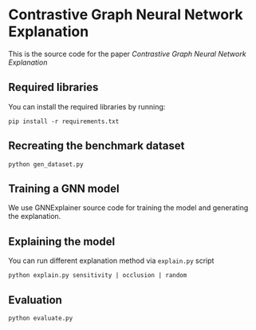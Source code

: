 # Contrastive Graph Neural Network Explanation

This is the source code for the paper _Contrastive Graph Neural Network Explanation_

## Required libraries
You can install the required libraries by running:
```shell
pip install -r requirements.txt
```

## Recreating the benchmark dataset
```shell
python gen_dataset.py
```

## Training a GNN model
We use GNNExplainer source code for training the model and generating the explanation.
 
## Explaining the model
You can run different explanation method via `explain.py` script
```shell
python explain.py sensitivity | occlusion | random
```
## Evaluation
```shell
python evaluate.py
```